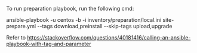 To run preparation playbook, run the following cmd:

ansible-playbook -u centos -b -i inventory/preparation/local.ini site-prepare.yml --tags download,preinstall --skip-tags upload,upgrade

Refer to https://stackoverflow.com/questions/40181416/calling-an-ansible-playbook-with-tag-and-parameter
